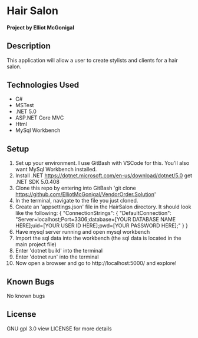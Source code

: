 # Hair Salon
#### Project by Elliot McGonigal
## Description
This application will allow a user to create stylists and clients for a hair salon.
## Technologies Used
* C#
* MSTest
* .NET 5.0
* ASP.NET Core MVC
* Html
* MySql Workbench
## Setup
1. Set up your environment. I use GitBash with VSCode for this. You'll also want MySql Workbench installed.
2. Install .NET https://dotnet.microsoft.com/en-us/download/dotnet/5.0 get .NET SDK 5.0.408
3. Clone this repo by entering into GitBash 'git clone https://github.com/ElliotMcGonigal/VendorOrder.Solution'
4. In the terminal, navigate to the file you just cloned.
5. Create an 'appsettings.json' file in the HairSalon directory. It should look like the following: 
{
  "ConnectionStrings": {
      "DefaultConnection": "Server=localhost;Port=3306;database=[YOUR DATABASE NAME HERE];uid=[YOUR USER ID HERE];pwd=[YOUR PASSWORD HERE];"
  }
}
6. Have mysql server running and open mysql workbench
7. Import the sql data into the workbench (the sql data is located in the main project file)
8. Enter 'dotnet build' into the terminal
9. Enter 'dotnet run' into the terminal
10. Now open a browser and go to http://localhost:5000/ and explore!
## Known Bugs
No known bugs
## License
GNU gpl 3.0 view LICENSE for more details